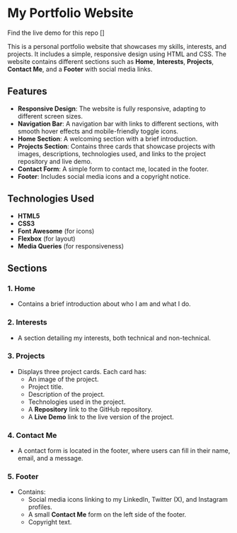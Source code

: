 # My Portfolio Website
Find the live demo for this repo []

This is a personal portfolio website that showcases my skills, interests, and projects. It includes a simple, responsive design using HTML and CSS. The website contains different sections such as **Home**, **Interests**, **Projects**, **Contact Me**, and a **Footer** with social media links.

## Features

- **Responsive Design**: The website is fully responsive, adapting to different screen sizes.
- **Navigation Bar**: A navigation bar with links to different sections, with smooth hover effects and mobile-friendly toggle icons.
- **Home Section**: A welcoming section with a brief introduction.
- **Projects Section**: Contains three cards that showcase projects with images, descriptions, technologies used, and links to the project repository and live demo.
- **Contact Form**: A simple form to contact me, located in the footer.
- **Footer**: Includes social media icons and a copyright notice.

## Technologies Used

- **HTML5**
- **CSS3**
- **Font Awesome** (for icons)
- **Flexbox** (for layout)
- **Media Queries** (for responsiveness)

## Sections

### 1. Home
- Contains a brief introduction about who I am and what I do.
  
### 2. Interests
- A section detailing my interests, both technical and non-technical.

### 3. Projects
- Displays three project cards. Each card has:
  - An image of the project.
  - Project title.
  - Description of the project.
  - Technologies used in the project.
  - A **Repository** link to the GitHub repository.
  - A **Live Demo** link to the live version of the project.

### 4. Contact Me
- A contact form is located in the footer, where users can fill in their name, email, and a message.

### 5. Footer
- Contains:
  - Social media icons linking to my LinkedIn, Twitter (X), and Instagram profiles.
  - A small **Contact Me** form on the left side of the footer.
  - Copyright text.



